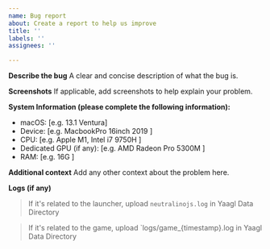 ```yaml
---
name: Bug report
about: Create a report to help us improve
title: ''
labels: ''
assignees: ''

---
```


**Describe the bug**
A clear and concise description of what the bug is.

**Screenshots**
If applicable, add screenshots to help explain your problem.

**System Information (please complete the following information):**
 - macOS: [e.g. 13.1 Ventura]
 - Device: [e.g. MacbookPro 16inch 2019 ]
 - CPU: [e.g. Apple M1, Intel i7 9750H ]
 - Dedicated GPU (if any): [e.g.  AMD Radeon Pro 5300M ]
 - RAM: [e.g. 16G ]

**Additional context**
Add any other context about the problem here.

**Logs (if any)**

> If it's related to the launcher, upload `neutralinojs.log` in Yaagl Data Directory 

> If it's related to the game, upload `logs/game_{timestamp}.log in Yaagl Data Directory
